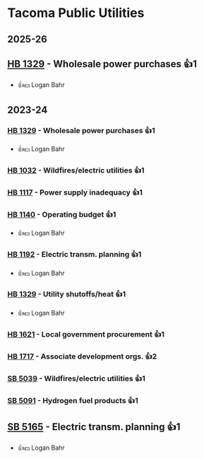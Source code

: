 # Tacoma Public Utilities
## 2025-26

## [HB 1329](/bill/2025-26/hb/1329/) - Wholesale power purchases 👍1  
* 👍💵 Logan Bahr

## 2023-24

### [HB 1329](/bill/2023-24/hb/1329/) - Wholesale power purchases 👍1  
* 👍💵 Logan Bahr

### [HB 1032](/bill/2023-24/hb/1032/) - Wildfires/electric utilities 👍1  

### [HB 1117](/bill/2023-24/hb/1117/) - Power supply inadequacy 👍1  

### [HB 1140](/bill/2023-24/hb/1140/) - Operating budget 👍1  
* 👍💵 Logan Bahr

### [HB 1192](/bill/2023-24/hb/1192/) - Electric transm. planning 👍1  
* 👍💵 Logan Bahr

### [HB 1329](/bill/2023-24/hb/1329/) - Utility shutoffs/heat 👍1  
* 👍💵 Logan Bahr

### [HB 1621](/bill/2023-24/hb/1621/) - Local government procurement 👍1  

### [HB 1717](/bill/2023-24/hb/1717/) - Associate development orgs. 👍2  

### [SB 5039](/bill/2023-24/sb/5039/) - Wildfires/electric utilities 👍1  

### [SB 5091](/bill/2023-24/sb/5091/) - Hydrogen fuel products 👍1  

## [SB 5165](/bill/2023-24/sb/5165/) - Electric transm. planning 👍1  
* 👍💵 Logan Bahr
